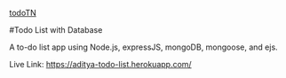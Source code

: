 [todoTN](https://user-images.githubusercontent.com/77228474/125160230-70952300-e199-11eb-90d6-a87110601220.png)

#Todo List with Database

A to-do list app using Node.js, expressJS, mongoDB, mongoose, and ejs.

Live Link: https://aditya-todo-list.herokuapp.com/
